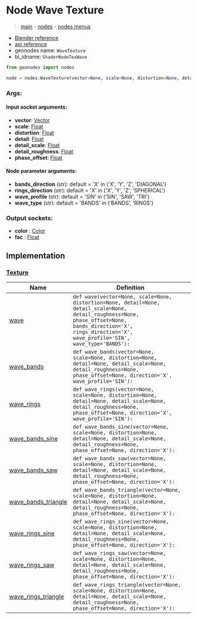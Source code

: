 # Node Wave Texture

> [main](../structure.md) - [nodes](nodes.md) - [nodes menus](nodes_menus.md)

- [Blender reference](https://docs.blender.org/manual/en/latest/modeling/geometry_nodes/texture/wave.html)
- [api reference](https://docs.blender.org/api/current/bpy.types.ShaderNodeTexWave.html)
- geonodes name: `WaveTexture`
- bl_idname: `ShaderNodeTexWave`

```python
from geonodes import nodes

node = nodes.WaveTexture(vector=None, scale=None, distortion=None, detail=None, detail_scale=None, detail_roughness=None, phase_offset=None, bands_direction='X', rings_direction='X', wave_profile='SIN', wave_type='BANDS')
```

### Args:

#### Input socket arguments:

- **vector**: [Vector](Vector.md)
- **scale**: [Float](Float.md)
- **distortion**: [Float](Float.md)
- **detail**: [Float](Float.md)
- **detail_scale**: [Float](Float.md)
- **detail_roughness**: [Float](Float.md)
- **phase_offset**: [Float](Float.md)

#### Node parameter arguments:

- **bands_direction** (str): default = 'X' in ('X', 'Y', 'Z', 'DIAGONAL')
- **rings_direction** (str): default = 'X' in ('X', 'Y', 'Z', 'SPHERICAL')
- **wave_profile** (str): default = 'SIN' in ('SIN', 'SAW', 'TRI')
- **wave_type** (str): default = 'BANDS' in ('BANDS', 'RINGS')

### Output sockets:

- **color** : [Color](Color.md)
- **fac** : [Float](Float.md)

## Implementation

### [Texture](Texture.md)

| Name | Definition |
|------|------------|
 | [wave](Texture.md#wave-staticmethod) | `def wave(vector=None, scale=None, distortion=None, detail=None, detail_scale=None, detail_roughness=None, phase_offset=None, bands_direction='X', rings_direction='X', wave_profile='SIN', wave_type='BANDS'):` |
 | [wave_bands](Texture.md#wave_bands-staticmethod) | `def wave_bands(vector=None, scale=None, distortion=None, detail=None, detail_scale=None, detail_roughness=None, phase_offset=None, direction='X', wave_profile='SIN'):` |
 | [wave_rings](Texture.md#wave_rings-staticmethod) | `def wave_rings(vector=None, scale=None, distortion=None, detail=None, detail_scale=None, detail_roughness=None, phase_offset=None, direction='X', wave_profile='SIN'):` |
 | [wave_bands_sine](Texture.md#wave_bands_sine-staticmethod) | `def wave_bands_sine(vector=None, scale=None, distortion=None, detail=None, detail_scale=None, detail_roughness=None, phase_offset=None, direction='X'):` |
 | [wave_bands_saw](Texture.md#wave_bands_saw-staticmethod) | `def wave_bands_saw(vector=None, scale=None, distortion=None, detail=None, detail_scale=None, detail_roughness=None, phase_offset=None, direction='X'):` |
 | [wave_bands_triangle](Texture.md#wave_bands_triangle-staticmethod) | `def wave_bands_triangle(vector=None, scale=None, distortion=None, detail=None, detail_scale=None, detail_roughness=None, phase_offset=None, direction='X'):` |
 | [wave_rings_sine](Texture.md#wave_rings_sine-staticmethod) | `def wave_rings_sine(vector=None, scale=None, distortion=None, detail=None, detail_scale=None, detail_roughness=None, phase_offset=None, direction='X'):` |
 | [wave_rings_saw](Texture.md#wave_rings_saw-staticmethod) | `def wave_rings_saw(vector=None, scale=None, distortion=None, detail=None, detail_scale=None, detail_roughness=None, phase_offset=None, direction='X'):` |
 | [wave_rings_triangle](Texture.md#wave_rings_triangle-staticmethod) | `def wave_rings_triangle(vector=None, scale=None, distortion=None, detail=None, detail_scale=None, detail_roughness=None, phase_offset=None, direction='X'):` |

